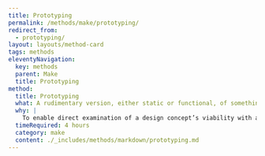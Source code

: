 ```yaml
---
title: Prototyping
permalink: /methods/make/prototyping/
redirect_from:
  - prototyping/
layout: layouts/method-card
tags: methods
eleventyNavigation:
  key: methods
  parent: Make
  title: Prototyping
method:
  title: Prototyping
  what: A rudimentary version, either static or functional, of something that exhibits realistic form and function.
  why: |
    To enable direct examination of a design concept’s viability with a number of other methods such as <a href="https://guides.18f.gov/methods/validate/usability-testing/" class="usa-link">usability testing</a> or a <a href="https://guides.18f.gov/methods/discover/cognitive-walkthrough/" class="usa-link">cognitive walkthrough</a>. Static prototypes (often paper) are helpful for gaining feedback on users’ intentions and various design elements. Functional prototypes (often coded) are helpful for observing how users interact with the product.
  timeRequired: 4 hours
  category: make
  content: ./_includes/methods/markdown/prototyping.md
---
```

